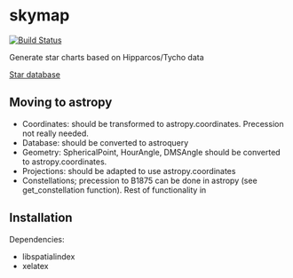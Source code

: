 # skymap
[![Build Status](https://travis-ci.org/rzinkstok/skymap.svg?branch=master)](https://travis-ci.org/rzinkstok/skymap)

Generate star charts based on Hipparcos/Tycho data

[Star database](skymap/stars/star_database.md)

## Moving to astropy

* Coordinates: should be transformed to astropy.coordinates. Precession not really needed.
* Database: should be converted to astroquery
* Geometry: SphericalPoint, HourAngle, DMSAngle should be converted to astropy.coordinates.
* Projections: should be adapted to use astropy.coordinates
* Constellations; precession to B1875 can be done in astropy (see get_constellation function). Rest of functionality in
 
## Installation
Dependencies:
* libspatialindex
* xelatex
 